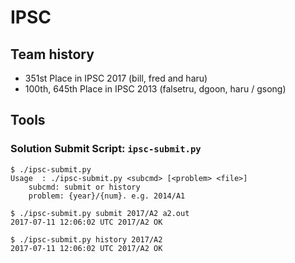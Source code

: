 # IPSC

## Team history 

* 351st Place in IPSC 2017 (bill, fred and haru)
* 100th, 645th Place in IPSC 2013 (falsetru, dgoon, haru / gsong)


## Tools

### Solution Submit Script: `ipsc-submit.py`

```
$ ./ipsc-submit.py
Usage  : ./ipsc-submit.py <subcmd> [<problem> <file>]
    subcmd: submit or history
    problem: {year}/{num}. e.g. 2014/A1

$ ./ipsc-submit.py submit 2017/A2 a2.out
2017-07-11 12:06:02 UTC	2017/A2	OK

$ ./ipsc-submit.py history 2017/A2
2017-07-11 12:06:02 UTC	2017/A2	OK
```

